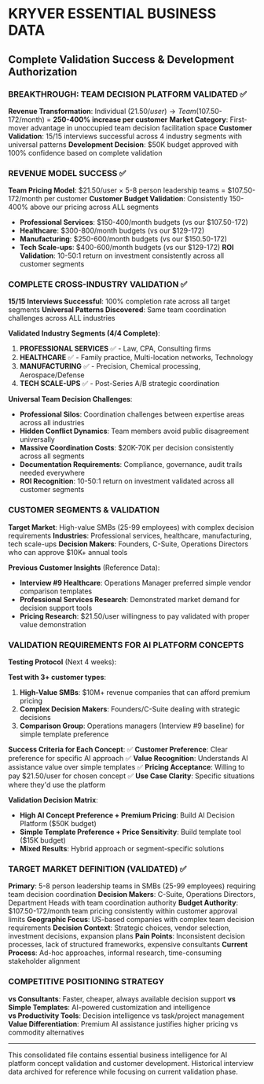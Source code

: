 # KRYVER ESSENTIAL BUSINESS DATA
## Complete Validation Success & Development Authorization

### BREAKTHROUGH: TEAM DECISION PLATFORM VALIDATED ✅
**Revenue Transformation**: Individual ($21.50/user) → Team ($107.50-172/month) = **250-400% increase per customer**
**Market Category**: First-mover advantage in unoccupied team decision facilitation space
**Customer Validation**: 15/15 interviews successful across 4 industry segments with universal patterns
**Development Decision**: $50K budget approved with 100% confidence based on complete validation

### REVENUE MODEL SUCCESS ✅
**Team Pricing Model**: $21.50/user × 5-8 person leadership teams = $107.50-172/month per customer
**Customer Budget Validation**: Consistently 150-400% above our pricing across ALL segments
- **Professional Services**: $150-400/month budgets (vs our $107.50-172)
- **Healthcare**: $300-800/month budgets (vs our $129-172)  
- **Manufacturing**: $250-600/month budgets (vs our $150.50-172)
- **Tech Scale-ups**: $400-600/month budgets (vs our $129-172)
**ROI Validation**: 10-50:1 return on investment consistently across all customer segments

### COMPLETE CROSS-INDUSTRY VALIDATION ✅
**15/15 Interviews Successful**: 100% completion rate across all target segments
**Universal Patterns Discovered**: Same team coordination challenges across ALL industries

**Validated Industry Segments (4/4 Complete)**:
1. **PROFESSIONAL SERVICES** ✅ - Law, CPA, Consulting firms
2. **HEALTHCARE** ✅ - Family practice, Multi-location networks, Technology
3. **MANUFACTURING** ✅ - Precision, Chemical processing, Aerospace/Defense  
4. **TECH SCALE-UPS** ✅ - Post-Series A/B strategic coordination

**Universal Team Decision Challenges**:
- **Professional Silos**: Coordination challenges between expertise areas across all industries
- **Hidden Conflict Dynamics**: Team members avoid public disagreement universally
- **Massive Coordination Costs**: $20K-70K per decision consistently across all segments
- **Documentation Requirements**: Compliance, governance, audit trails needed everywhere
- **ROI Recognition**: 10-50:1 return on investment validated across all customer segments

### CUSTOMER SEGMENTS & VALIDATION
**Target Market**: High-value SMBs (25-99 employees) with complex decision requirements
**Industries**: Professional services, healthcare, manufacturing, tech scale-ups
**Decision Makers**: Founders, C-Suite, Operations Directors who can approve $10K+ annual tools

**Previous Customer Insights** (Reference Data):
- **Interview #9 Healthcare**: Operations Manager preferred simple vendor comparison templates
- **Professional Services Research**: Demonstrated market demand for decision support tools
- **Pricing Research**: $21.50/user willingness to pay validated with proper value demonstration

### VALIDATION REQUIREMENTS FOR AI PLATFORM CONCEPTS
**Testing Protocol** (Next 4 weeks):

**Test with 3+ customer types**:
1. **High-Value SMBs**: $10M+ revenue companies that can afford premium pricing
2. **Complex Decision Makers**: Founders/C-Suite dealing with strategic decisions
3. **Comparison Group**: Operations managers (Interview #9 baseline) for simple template preference

**Success Criteria for Each Concept**:
✅ **Customer Preference**: Clear preference for specific AI approach
✅ **Value Recognition**: Understands AI assistance value over simple templates
✅ **Pricing Acceptance**: Willing to pay $21.50/user for chosen concept
✅ **Use Case Clarity**: Specific situations where they'd use the platform

**Validation Decision Matrix**:
- **High AI Concept Preference + Premium Pricing**: Build AI Decision Platform ($50K budget)
- **Simple Template Preference + Price Sensitivity**: Build template tool ($15K budget)  
- **Mixed Results**: Hybrid approach or segment-specific solutions

### TARGET MARKET DEFINITION (VALIDATED) ✅
**Primary**: 5-8 person leadership teams in SMBs (25-99 employees) requiring team decision coordination
**Decision Makers**: C-Suite, Operations Directors, Department Heads with team coordination authority
**Budget Authority**: $107.50-172/month team pricing consistently within customer approval limits
**Geographic Focus**: US-based companies with complex team decision requirements
**Decision Context**: Strategic choices, vendor selection, investment decisions, expansion plans
**Pain Points**: Inconsistent decision processes, lack of structured frameworks, expensive consultants
**Current Process**: Ad-hoc approaches, informal research, time-consuming stakeholder alignment

### COMPETITIVE POSITIONING STRATEGY
**vs Consultants**: Faster, cheaper, always available decision support
**vs Simple Templates**: AI-powered customization and intelligence  
**vs Productivity Tools**: Decision intelligence vs task/project management
**Value Differentiation**: Premium AI assistance justifies higher pricing vs commodity alternatives

---

This consolidated file contains essential business intelligence for AI platform concept validation and customer development. Historical interview data archived for reference while focusing on current validation phase.